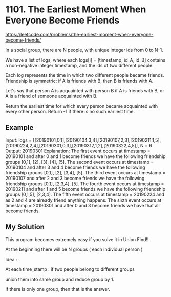 # 1101. The Earliest Moment When Everyone Become Friends

https://leetcode.com/problems/the-earliest-moment-when-everyone-become-friends/


In a social group, there are N people, with unique integer ids from 0 to N-1.

We have a list of logs, where each logs[i] = [timestamp, id_A, id_B] contains a non-negative integer timestamp, and the ids of two different people.

Each log represents the time in which two different people became friends.  Friendship is symmetric: if A is friends with B, then B is friends with A.

Let's say that person A is acquainted with person B if A is friends with B, or A is a friend of someone acquainted with B.

Return the earliest time for which every person became acquainted with every other person. Return -1 if there is no such earliest time.


## Example

Input: logs = [[20190101,0,1],[20190104,3,4],[20190107,2,3],[20190211,1,5],[20190224,2,4],[20190301,0,3],[20190312,1,2],[20190322,4,5]], N = 6
Output: 20190301
Explanation: 
The first event occurs at timestamp = 20190101 and after 0 and 1 become friends we have the following friendship groups [0,1], [2], [3], [4], [5].
The second event occurs at timestamp = 20190104 and after 3 and 4 become friends we have the following friendship groups [0,1], [2], [3,4], [5].
The third event occurs at timestamp = 20190107 and after 2 and 3 become friends we have the following friendship groups [0,1], [2,3,4], [5].
The fourth event occurs at timestamp = 20190211 and after 1 and 5 become friends we have the following friendship groups [0,1,5], [2,3,4].
The fifth event occurs at timestamp = 20190224 and as 2 and 4 are already friend anything happens.
The sixth event occurs at timestamp = 20190301 and after 0 and 3 become friends we have that all become friends.


## My Solution 

This program becomes extremely easy if you solve it in Union Find!!

At the beginning there will be N groups ( each individual person )

Idea :

At each time_stamp : if two people belong to different groups 

union them into same group and reduce group by 1.

If there is only one group, then that is the answer.